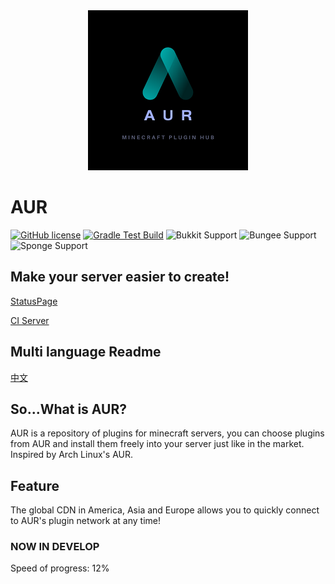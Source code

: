 <div align="center"><img src=".github/AUR.png"></div>

# **AUR**

[![GitHub license](https://img.shields.io/github/license/Minecraft-AUR/AUR?style=flat-square)](https://github.com/Minecraft-AUR/AUR/)
[![Gradle Test Build](https://github.com/Minecraft-AUR/AUR/actions/workflows/GradleTestBuild.yml/badge.svg)](https://github.com/Minecraft-AUR/AUR/actions/workflows/GradleTestBuild.yml)
![Bukkit Support](https://img.shields.io/badge/Bukkit-1.8--1.19-brightgreen)
![Bungee Support](https://img.shields.io/badge/BungeeCord-latest-brightgreen)
![Sponge Support](https://img.shields.io/badge/Sponge-API--8-brightgreen)

## Make your server easier to create!

[StatusPage](https://mcaur.statuspage.io/)

[CI Server](http://101.200.240.210:8080)

Multi language Readme
------
[中文](README-ZH.md)

So...What is AUR?
-----
AUR is a repository of plugins for minecraft servers, you can choose plugins from AUR and install them freely into your server just like in the market. Inspired by Arch Linux's AUR.

Feature
-----
The global CDN in America, Asia and Europe allows you to quickly connect to AUR's plugin network at any time!

### NOW IN DEVELOP

Speed of progress: 12%

